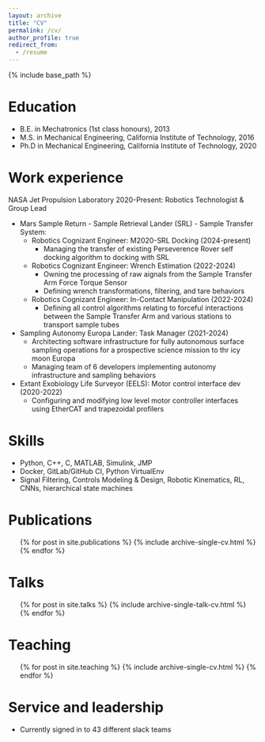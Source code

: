 ```yaml
---
layout: archive
title: "CV"
permalink: /cv/
author_profile: true
redirect_from:
  - /resume
---
```


{% include base_path %}

Education
======
* B.E. in Mechatronics (1st class honours), 2013
* M.S. in Mechanical Engineering, California Institute of Technology, 2016
* Ph.D in Mechanical Engineering, California Institute of Technology, 2020

Work experience
======
NASA Jet Propulsion Laboratory 2020-Present: Robotics Technologist & Group Lead
* Mars Sample Return - Sample Retrieval Lander (SRL) - Sample Transfer System:
  * Robotics Cognizant Engineer: M2020-SRL Docking (2024-present)
    * Managing the transfer of existing Perseverence Rover self docking algorithm to docking with SRL
  * Robotics Cognizant Engineer: Wrench Estimation (2022-2024)
    * Owning tne processing of raw aignals from the Sample Transfer Arm Force Torque Sensor
    * Defining wrench transformations, filtering, and tare behaviors
  * Robotics Cognizant Engineer: In-Contact Manipulation (2022-2024)
    * Defining all control algorithms relating to forceful interactions between the Sample Transfer Arm and various stations to transport sample tubes
* Sampling Autonomy Europa Lander: Task Manager (2021-2024)
  * Architecting software infrastructure for fully autonomous surface sampling operations for a prospective science mission to thr icy moon Europa
  * Managing team of 6 developers implementing autonomy infrastructure and sampling behaviors
* Extant Exobiology Life Surveyor (EELS): Motor control interface dev (2020-2022)
  * Configuring and modifying low level motor controller interfaces using EtherCAT and trapezoidal profilers
  
Skills
======
* Python, C++, C, MATLAB, Simulink, JMP
* Docker, GitLab/GitHub CI, Python VirtualEnv
* Signal Filtering, Controls Modeling & Design, Robotic Kinematics, RL, CNNs, hierarchical state machines

Publications
======
  <ul>{% for post in site.publications %}
    {% include archive-single-cv.html %}
  {% endfor %}</ul>
  
Talks
======
  <ul>{% for post in site.talks %}
    {% include archive-single-talk-cv.html %}
  {% endfor %}</ul>
  
Teaching
======
  <ul>{% for post in site.teaching %}
    {% include archive-single-cv.html %}
  {% endfor %}</ul>
  
Service and leadership
======
* Currently signed in to 43 different slack teams
